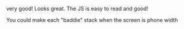 very good! Looks great. The JS is easy to read and good!

You could make each "baddie" stack when the screen is phone width